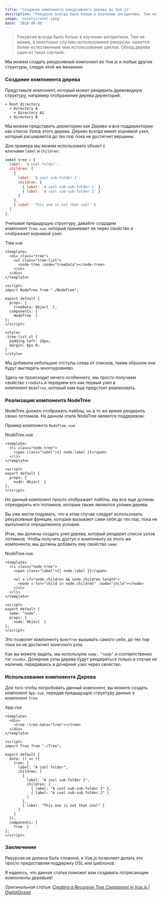 ```yaml
---
title: 'Создание компонента рекурсивного дерева во Vue.js'
description: 'Рекурсия всегда была болью в изучении алгоритмов. Тем не менее, в некоторых случаях использование рекурсии кажется более естественным чем использование циклов. Обход дерева один из таких случаев.'
image: 'assets/cover.jpeg'
date: '2018-06-08'
---
```


> Рекурсия всегда была болью в изучении алгоритмов. Тем не менее, в некоторых случаях использование рекурсии  кажется более естественным чем использование циклов. Обход дерева один из таких случаев.

Мы можем создать рекурсивный компонент во Vue.js и любые другие структуры, следуя этой же механике.

### **Создание компонента дерева**

Представьте компонент, который может рендерить древовидную структуру, например отображение дерева директорий.

```markup
+ Root directory
  + Directory A
    + Directory A1
  + Directory B
```

Мы можем представить директорию как Дерево и все поддиректории как список Узлов этого дерева. Дерево всегда имеет корневой узел, который расширяется до тех пор пока не достигнет вершины.

Для примера мы можем использовать объект с ключами `label` и `children`:

```javascript
const tree = {
  label: 'A cool folder',
  children: [
    {
      label: 'A cool sub-folder 1',
      children: [
        { label: 'A cool sub-sub-folder 1' },
        { label: 'A cool sub-sub-folder 2' }
      ]
    },
    { label: 'This one is not that cool' }
  ]
};
```

Учитывая предыдущую структуру, давайте создадим компонент `Tree.vue`, который принимает ее через свойство и отображает корневой узел:

Tree.vue

```markup
<template>
  <div class="tree">
    <ul class="tree-list">
      <node-tree :node="treeData"></node-tree>
    </ul>
  </div>
</template>

<script>
import NodeTree from "./NodeTree";

export default {
  props: {
    treeData: Object  },
  components: {
    NodeTree  }
};
</script>

<style>
.tree-list ul {
  padding-left: 16px;
  margin: 6px 0;
}
</style>
```

Мы добавили небольшие отступы слева от списков, таким образом они будут выглядеть многоуровнево.

Здесь не происходит ничего особенного, мы просто получаем свойство `treeData` и передаем его как первый узел в компонент `NodeTree`, который нам еще предстоит реализовать.

### **Реализация компонента NodeTree**

NodeTree должен отображать лэйблы, но в то же время рендерить своих потомков. На данном этапе NodeTree является поддеревом.

Пример компонента `NodeTree.vue`:

NodeTree.vue

```markup
<template>
  <li class="node-tree">
    <span class="label">{{ node.label }}</span>
  </li>
</template>

<script>
export default {
  props: {
    node: Object  }
};
</script>
```

Но данный компонент просто отображает лэйблы, мы все еще должны отрендерить его потомков, которые также являются узлами дерева.

Вы уже могли подумать, что в этом случае следует использовать рекурсивные функции, которые вызывают сами себя до тех пор, пока не выполнится определенное условие.

Итак, мы должны создать узел дерева, который рендерит список узлов потомков. Чтобы получить доступ к компоненту из этого же компонента, мы должны добавить ему свойство `name`:

NodeTree.vue

```markup
<template>
  <li class="node-tree">
    <span class="label">{{ node.label }}</span>

    <ul v-if="node.children && node.children.length">
      <node v-for="child in node.children" :node="child"></node>
    </ul>
  </li>
</template>

<script>
export default {
  name: "node",
  props: {
    node: Object  }
};
</script>
```

Это позволит компоненту `NodeTree` вызывать самого себя, до тех пор пока он не достигнет конечного узла.

Как вы можете видеть, мы используем `name: "node"` и соответственно тэг `<node>`. Дочерние узлы дерева будут рендериться только в случае их наличия, передаваясь в дочерний узел через свойство.

### **Использование компонента Дерева**

Для того чтобы попробовать данный компонент, вы можете создать компонент `App.vue`, передав предыдущую структуру данных в компонент `Tree`:

App.vue

```markup
<template>
  <div>
    <tree :tree-data="tree"></tree>
  </div>
</template>

<script>
import Tree from "./Tree";

export default {
  data: () => ({
    tree: {
      label: "A cool folder",
      children: [
        {
          label: "A cool sub-folder 1",
          children: [
            { label: "A cool sub-sub-folder 1" },
            { label: "A cool sub-sub-folder 2" }
          ]
        },
        { label: "This one is not that cool" }
      ]
    }
  }),
  components: {
    Tree  }
};
</script>
```

### **Заключение**

Рекурсия не должна быть сложной, и Vue.js позволяет делать это просто предоставляя поддержку DSL или шаблонов.

Я надеюсь, что данная статья поможет вам создавать потрясающие компоненты деревьев!

_Оригинальная статья: [Creating a Recursive Tree Component in Vue.js | DigitalOcean](https://alligator.io/vuejs/recursive-components/)_
